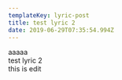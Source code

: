 ```yaml
---
templateKey: lyric-post
title: test lyric 2
date: 2019-06-29T07:35:54.994Z
---
```

aaaaa  
test lyric 2  
  this is
  edit
